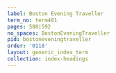 ```yaml
---
label: Boston Evening Traveller
term_no: term481
pages: 580|592
no_spaces: BostonEveningTraveller
pid: bostoneveningtraveller
order: '0118'
layout: generic_index_term
collection: index-headings
---
```

